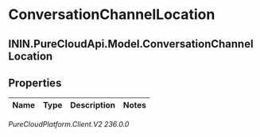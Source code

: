 # ConversationChannelLocation

## ININ.PureCloudApi.Model.ConversationChannelLocation

## Properties

|Name | Type | Description | Notes|
|------------ | ------------- | ------------- | -------------|



_PureCloudPlatform.Client.V2 236.0.0_
